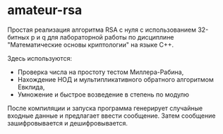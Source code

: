 # amateur-rsa
Простая реализация алгоритма RSA с нуля с использованием 32-битных p и q для лабораторной работы по дисциплине "Математические основы криптологии" на языке C++.

Здесь используются:

+ Проверка числа на простоту тестом Миллера-Рабина,
+ Нахождение НОД и мультипликативного обратного алгоритмом Евклида,
+ Умножение и быстрое возведение в степень по модулю

После компиляции и запуска программа генерирует случайные входные данные и предлагает ввести сообщение. Затем сообщение зашифровывается и дешифровывается.
